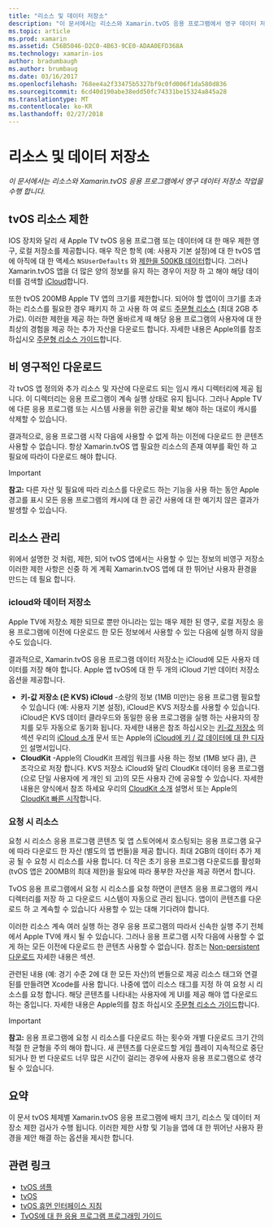 ```yaml
---
title: "리소스 및 데이터 저장소"
description: "이 문서에서는 리소스와 Xamarin.tvOS 응용 프로그램에서 영구 데이터 저장소 작업을 수행 합니다."
ms.topic: article
ms.prod: xamarin
ms.assetid: C56B5046-D2C0-4B63-9CE0-ADAA0EFD368A
ms.technology: xamarin-ios
author: bradumbaugh
ms.author: brumbaug
ms.date: 03/16/2017
ms.openlocfilehash: 768ee4a2f33475b5327bf9c0fd006f1da580d836
ms.sourcegitcommit: 6cd40d190abe38edd50fc74331be15324a845a28
ms.translationtype: MT
ms.contentlocale: ko-KR
ms.lasthandoff: 02/27/2018
---
```

# <a name="resources-and-data-storage"></a>리소스 및 데이터 저장소

_이 문서에서는 리소스와 Xamarin.tvOS 응용 프로그램에서 영구 데이터 저장소 작업을 수행 합니다._

<a name="tvOS-Resource-Limitations" />

## <a name="tvos-resource-limitations"></a>tvOS 리소스 제한

IOS 장치와 달리 새 Apple TV tvOS 응용 프로그램 또는 데이터에 대 한 매우 제한 영구, 로컬 저장소를 제공합니다. 매우 작은 항목 (예: 사용자 기본 설정)에 대 한 tvOS 앱에 아직에 대 한 액세스 `NSUserDefaults` 와 [제한을 500KB 데이터](https://forums.developer.apple.com/message/50696#50696)합니다. 그러나 Xamarin.tvOS 앱을 더 많은 양의 정보를 유지 하는 경우이 저장 하 고 해야 해당 데이터를 검색할 [iCloud](#iCloud-Data-Storage)합니다.

또한 tvOS 200MB Apple TV 앱의 크기를 제한합니다. 되어야 할 앱이이 크기를 초과 하는 리소스를 필요한 경우 패키지 하 고 사용 하 여 로드 [주문형 리소스](#On-Demand-Resources) (최대 2GB 추가로). 이러한 제한을 제공 하는 하면 올바르게 때 해당 응용 프로그램의 사용자에 대 한 최상의 경험을 제공 하는 추가 자산을 다운로드 합니다. 자세한 내용은 Apple의를 참조 하십시오 [주문형 리소스 가이드](https://developer.apple.com/library/prerelease/tvos/documentation/FileManagement/Conceptual/On_Demand_Resources_Guide/index.html#//apple_ref/doc/uid/TP40015083)합니다.

<a name="Non-Persistent-Downloads" />

## <a name="non-persistent-downloads"></a>비 영구적인 다운로드

각 tvOS 앱 정의와 추가 리소스 및 자산에 다운로드 되는 임시 캐시 디렉터리에 제공 됩니다. 이 디렉터리는 응용 프로그램이 계속 실행 상태로 유지 됩니다. 그러나 Apple TV에 다른 응용 프로그램 또는 시스템 사용을 위한 공간을 확보 해야 하는 대로이 캐시를 삭제할 수 있습니다.

결과적으로, 응용 프로그램 시작 다음에 사용할 수 없게 하는 이전에 다운로드 한 콘텐츠 사용할 수 없습니다. 항상 Xamarin.tvOS 앱 필요한 리소스의 존재 여부를 확인 하 고 필요에 따라이 다운로드 해야 합니다.

> [!IMPORTANT]
> **참고:** 다른 자산 및 필요에 따라 리소스를 다운로드 하는 기능을 사용 하는 동안 Apple 경고를 표시 모든 응용 프로그램의 캐시에 대 한 공간 사용에 대 한 예기치 않은 결과가 발생할 수 있습니다.




<a name="Managing-Resources" />

## <a name="managing-resources"></a>리소스 관리

위에서 설명한 것 처럼, 제한, 되어 tvOS 앱에서는 사용할 수 있는 정보의 비영구 저장소 이러한 제한 사항은 신중 하 게 계획 Xamarin.tvOS 앱에 대 한 뛰어난 사용자 환경을 만드는 데 필요 합니다.

<a name="iCloud-Data-Storage" />

### <a name="icloud-data-storage"></a>icloud와 데이터 저장소

Apple TV에 저장소 제한 되므로 뿐만 아니라는 있는 매우 제한 된 영구, 로컬 저장소 응용 프로그램에 이전에 다운로드 한 모든 정보에서 사용할 수 있는 다음에 실행 하지 않을 수도 있습니다.

결과적으로, Xamarin.tvOS 응용 프로그램 데이터 저장소는 iCloud에 모든 사용자 데이터를 저장 해야 합니다. Apple 앱 tvOS에 대 한 두 개의 iCloud 기반 데이터 저장소 옵션을 제공합니다.

- **키-값 저장소 (은 KVS) iCloud** -소량의 정보 (1MB 미만)는 응용 프로그램 필요할 수 있습니다 (예: 사용자 기본 설정), iCloud은 KVS 저장소를 사용할 수 있습니다. iCloud은 KVS 데이터 클라우드와 동일한 응용 프로그램을 실행 하는 사용자의 장치를 모두 자동으로 동기화 됩니다. 자세한 내용은 참조 하십시오는 [키-값 저장소](~/ios/data-cloud/introduction-to-icloud.md) 의 섹션 우리의 [iCloud 소개](~/ios/data-cloud/introduction-to-icloud.md) 문서 또는 Apple의 [iCloud에 키 / 값 데이터에 대 한 디자인](https://developer.apple.com/library/prerelease/tvos/documentation/General/Conceptual/iCloudDesignGuide/Chapters/DesigningForKey-ValueDataIniCloud.html#//apple_ref/doc/uid/TP40012094-CH7) 설명서입니다.
- **CloudKit** -Apple의 CloudKit 프레임 워크를 사용 하는 정보 (1MB 보다 큼), 큰 조각으로 저장 합니다. KVS 저장소 iCloud와 달리 CloudKit 데이터 응용 프로그램 (으로 단일 사용자에 게 개인 되 고)의 모든 사용자 간에 공유할 수 있습니다. 자세한 내용은 양식에서 참조 하세요 우리의 [CloudKit 소개](~/ios/data-cloud/intro-to-cloudkit.md) 설명서 또는 Apple의 [CloudKit 빠른 시작](https://developer.apple.com/library/prerelease/tvos/documentation/DataManagement/Conceptual/CloudKitQuickStart/Introduction/Introduction.html#//apple_ref/doc/uid/TP40014987)합니다.

<a name="On-Demand-Resources" />

### <a name="on-demand-resources"></a>요청 시 리소스

요청 시 리소스 응용 프로그램 콘텐츠 및 앱 스토어에서 호스팅되는 응용 프로그램 요구에 따라 다운로드 한 자산 (별도의 앱 번들)을 제공 합니다. 최대 2GB의 데이터 추가 제공 될 수 요청 시 리소스를 사용 합니다. 더 작은 초기 응용 프로그램 다운로드를 활성화 (tvOS 앱은 200MB의 최대 제한)을 필요에 따라 풍부한 자산을 제공 하면서 합니다.

TvOS 응용 프로그램에서 요청 시 리소스를 요청 하면이 콘텐츠 응용 프로그램의 캐시 디렉터리를 저장 하 고 다운로드 시스템이 자동으로 관리 됩니다. 앱이이 콘텐츠를 다운로드 하 고 계속할 수 있습니다 사용할 수 있는 대해 기다려야 합니다.

이러한 리소스 계속 여러 실행 하는 경우 응용 프로그램의 따라서 신속한 실행 주기 전체에서 Apple TV에 캐시 될 수 있습니다. 그러나 응용 프로그램 시작 다음에 사용할 수 없게 하는 모든 이전에 다운로드 한 콘텐츠 사용할 수 없습니다. 참조는 [Non-persistent 다운로드](#Non-Persistent-Downloads) 자세한 내용은 섹션.

관련된 내용 (예: 경기 수준 2에 대 한 모든 자산)의 번들으로 제공 리소스 태그와 연결 된를 만들려면 Xcode를 사용 합니다. 나중에 앱이 리소스 태그를 지정 하 여 요청 시 리소스를 요청 합니다. 해당 콘텐츠를 나타내는 사용자에 게 UI를 제공 해야 앱 다운로드 하는 중입니다. 자세한 내용은 Apple의를 참조 하십시오 [주문형 리소스 가이드](https://developer.apple.com/library/prerelease/tvos/documentation/FileManagement/Conceptual/On_Demand_Resources_Guide/index.html#//apple_ref/doc/uid/TP40015083)합니다.

> [!IMPORTANT]
> **참고:** 응용 프로그램에 요청 시 리소스를 다운로드 하는 횟수와 개별 다운로드 크기 간의 적절 한 균형을 주의 해야 합니다. 새 콘텐츠를 다운로드할 게임 플레이 지속적으로 중단 되거나 한 번 다운로드 너무 많은 시간이 걸리는 경우에 사용자 응용 프로그램으로 생각 될 수 있습니다.




<a name="Summary" />

## <a name="summary"></a>요약

이 문서 tvOS 체제별 Xamarin.tvOS 응용 프로그램에 배치 크기, 리소스 및 데이터 저장소 제한 검사가 수행 됩니다. 이러한 제한 사항 및 기능을 앱에 대 한 뛰어난 사용자 환경을 제안 해결 하는 옵션을 제시한 합니다.



## <a name="related-links"></a>관련 링크

- [tvOS 샘플](https://developer.xamarin.com/samples/tvos/all/)
- [tvOS](https://developer.apple.com/tvos/)
- [tvOS 휴먼 인터페이스 지침](https://developer.apple.com/tvos/human-interface-guidelines/)
- [TvOS에 대 한 응용 프로그램 프로그래밍 가이드](https://developer.apple.com/library/prerelease/tvos/documentation/General/Conceptual/AppleTV_PG/)
